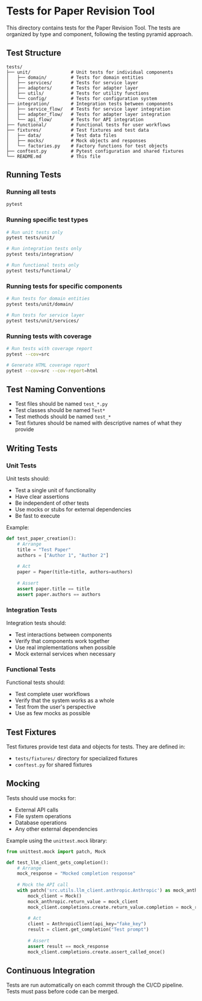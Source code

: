 # Tests for Paper Revision Tool

This directory contains tests for the Paper Revision Tool. The tests are organized by type and component, following the testing pyramid approach.

## Test Structure

```
tests/
├── unit/               # Unit tests for individual components
│   ├── domain/         # Tests for domain entities
│   ├── services/       # Tests for service layer
│   ├── adapters/       # Tests for adapter layer
│   ├── utils/          # Tests for utility functions
│   └── config/         # Tests for configuration system
├── integration/        # Integration tests between components
│   ├── service_flow/   # Tests for service layer integration
│   ├── adapter_flow/   # Tests for adapter layer integration
│   └── api_flow/       # Tests for API integration
├── functional/         # Functional tests for user workflows
├── fixtures/           # Test fixtures and test data
│   ├── data/           # Test data files
│   ├── mocks/          # Mock objects and responses
│   └── factories.py    # Factory functions for test objects
├── conftest.py         # Pytest configuration and shared fixtures
└── README.md           # This file
```

## Running Tests

### Running all tests

```bash
pytest
```

### Running specific test types

```bash
# Run unit tests only
pytest tests/unit/

# Run integration tests only
pytest tests/integration/

# Run functional tests only
pytest tests/functional/
```

### Running tests for specific components

```bash
# Run tests for domain entities
pytest tests/unit/domain/

# Run tests for service layer
pytest tests/unit/services/
```

### Running tests with coverage

```bash
# Run tests with coverage report
pytest --cov=src

# Generate HTML coverage report
pytest --cov=src --cov-report=html
```

## Test Naming Conventions

- Test files should be named `test_*.py`
- Test classes should be named `Test*`
- Test methods should be named `test_*`
- Test fixtures should be named with descriptive names of what they provide

## Writing Tests

### Unit Tests

Unit tests should:
- Test a single unit of functionality
- Have clear assertions
- Be independent of other tests
- Use mocks or stubs for external dependencies
- Be fast to execute

Example:

```python
def test_paper_creation():
    # Arrange
    title = "Test Paper"
    authors = ["Author 1", "Author 2"]
    
    # Act
    paper = Paper(title=title, authors=authors)
    
    # Assert
    assert paper.title == title
    assert paper.authors == authors
```

### Integration Tests

Integration tests should:
- Test interactions between components
- Verify that components work together
- Use real implementations when possible
- Mock external services when necessary

### Functional Tests

Functional tests should:
- Test complete user workflows
- Verify that the system works as a whole
- Test from the user's perspective
- Use as few mocks as possible

## Test Fixtures

Test fixtures provide test data and objects for tests. They are defined in:
- `tests/fixtures/` directory for specialized fixtures
- `conftest.py` for shared fixtures

## Mocking

Tests should use mocks for:
- External API calls
- File system operations
- Database operations
- Any other external dependencies

Example using the `unittest.mock` library:

```python
from unittest.mock import patch, Mock

def test_llm_client_gets_completion():
    # Arrange
    mock_response = "Mocked completion response"
    
    # Mock the API call
    with patch('src.utils.llm_client.anthropic.Anthropic') as mock_anthropic:
        mock_client = Mock()
        mock_anthropic.return_value = mock_client
        mock_client.completions.create.return_value.completion = mock_response
        
        # Act
        client = AnthropicClient(api_key="fake_key")
        result = client.get_completion("Test prompt")
        
        # Assert
        assert result == mock_response
        mock_client.completions.create.assert_called_once()
```

## Continuous Integration

Tests are run automatically on each commit through the CI/CD pipeline. Tests must pass before code can be merged.